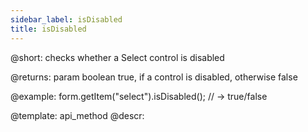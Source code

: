 ```yaml
---
sidebar_label: isDisabled
title: isDisabled
---          
```


@short: checks whether a Select control is disabled

@returns:
param   boolean     true, if a control is disabled, otherwise false


@example:
form.getItem("select").isDisabled(); 
// -> true/false

@template: api_method
@descr:


